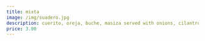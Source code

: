 ```yaml
---
title: mixta
image: /img/suadero.jpg
description: cuerito, oreja, buche, masiza served with onions, cilantro, limes, red radishes & house spicy sauce
price: 3.00
---
```

